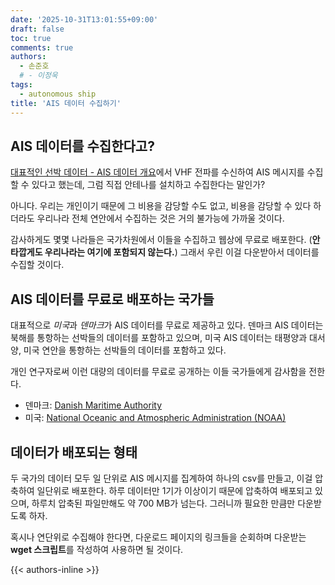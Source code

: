 ```yaml
---
date: '2025-10-31T13:01:55+09:00'
draft: false
toc: true
comments: true
authors:
  - 손준호
  # - 이정욱
tags:
  - autonomous ship
title: 'AIS 데이터 수집하기'
---
```


## AIS 데이터를 수집한다고?
[대표적인 선박 데이터 - AIS 데이터 개요](../what-is-ais)에서 VHF 전파를 수신하여 AIS 메시지를 수집할 수 있다고 했는데, 그럼 직접 안테나를 설치하고 수집한다는 말인가?

아니다.
우리는 개인이기 때문에 그 비용을 감당할 수도 없고, 비용을 감당할 수 있다 하더라도 우리나라 전체 연안에서 수집하는 것은 거의 불가능에 가까울 것이다.

감사하게도 몇몇 나라들은 국가차원에서 이들을 수집하고 웹상에 무료로 배포한다.
(**안타깝게도 우리나라는 여기에 포함되지 않는다.**)
그래서 우린 이걸 다운받아서 데이터를 수집할 것이다.

## AIS 데이터를 무료로 배포하는 국가들
대표적으로 *미국*과 *덴마크*가 AIS 데이터를 무료로 제공하고 있다.
덴마크 AIS 데이터는 북해를 통항하는 선박들의 데이터를 포함하고 있으며, 미국 AIS 데이터는 태평양과 대서양, 미국 연안을 통항하는 선박들의 데이터를 포함하고 있다.

개인 연구자로써 이런 대량의 데이터를 무료로 공개하는 이들 국가들에게 감사함을 전한다.

- 덴마크: [Danish Maritime Authority](http://aisdata.ais.dk/)
- 미국: [National Oceanic and Atmospheric Administration (NOAA)](https://hub.marinecadastre.gov/pages/vesseltraffic)

## 데이터가 배포되는 형태
두 국가의 데이터 모두 일 단위로 AIS 메시지를 집계하여 하나의 csv를 만들고, 이걸 압축하여 일단위로 배포한다.
하루 데이터만 1기가 이상이기 때문에 압축하여 배포되고 있으며, 하루치 압축된 파일만해도 약 700 MB가 넘는다.
그러니까 필요한 만큼만 다운받도록 하자.

혹시나 연단위로 수집해야 한다면, 다운로드 페이지의 링크들을 순회하며 다운받는 **wget 스크립트**를 작성하여 사용하면 될 것이다.

{{< authors-inline >}}
